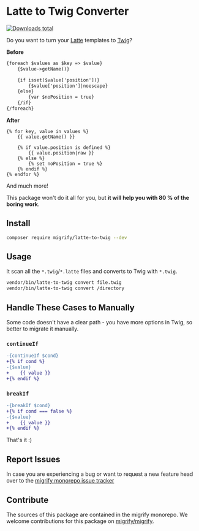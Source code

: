 # Latte to Twig Converter

[![Downloads total](https://img.shields.io/packagist/dt/migrify/latte-to-twig.svg?style=flat-square)](https://packagist.org/packages/migrify/latte-to-twig/stats)

Do you want to turn your [Latte](https://latte.nette.org/en/) templates to [Twig](https://twig.symfony.com/)?

**Before**

```html
{foreach $values as $key => $value}
    {$value->getName()}

    {if isset($value['position'])}
        {$value['position']|noescape}
    {else}
        {var $noPosition = true}
    {/if}
{/foreach}
```

**After**

```twig
{% for key, value in values %}
    {{ value.getName() }}

    {% if value.position is defined %}
        {{ value.position|raw }}
    {% else %}
        {% set noPosition = true %}
    {% endif %}
{% endfor %}
```

And much more!

This package won't do it all for you, but **it will help you with 80 % of the boring work**.

## Install

```bash
composer require migrify/latte-to-twig --dev
```

## Usage

It scan all the `*.twig`/`*.latte` files and converts to Twig with `*.twig`.

```bash
vendor/bin/latte-to-twig convert file.twig
vendor/bin/latte-to-twig convert /directory
```

## Handle These Cases to Manually

Some code doesn't have a clear path - you have more options in Twig, so better to migrate it manually.

### `continueIf`

```diff
-{continueIf $cond}
+{% if cond %}
-{$value}
+    {{ value }}
+{% endif %}
```

### `breakIf`

```diff
-{breakIf $cond}
+{% if cond === false %}
-{$value}
+    {{ value }}
+{% endif %}
```

That's it :)

## Report Issues

In case you are experiencing a bug or want to request a new feature head over to the [migrify monorepo issue tracker](https://github.com/migrify/migrify/issues)

## Contribute

The sources of this package are contained in the migrify monorepo. We welcome contributions for this package on [migrify/migrify](https://github.com/migrify/migrify).
